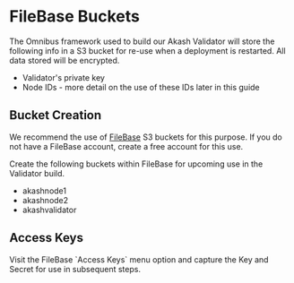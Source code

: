 # FileBase Buckets

The Omnibus framework used to build our Akash Validator will store the following info in a S3 bucket for re-use when a deployment is restarted.  All data stored will be encrypted.

* Validator's private key
* Node IDs - more detail on the use of these IDs later in this guide

## Bucket Creation

We recommend the use of [FileBase](https://console.filebase.com/) S3 buckets for this purpose. If you do not have a FileBase account, create a free account for this use.

Create the following buckets within FileBase for upcoming use in the Validator build.

* akashnode1
* akashnode2
* akashvalidator

## Access Keys

Visit the FileBase \`Access Keys\` menu option and capture the Key and Secret for use in subsequent steps.
